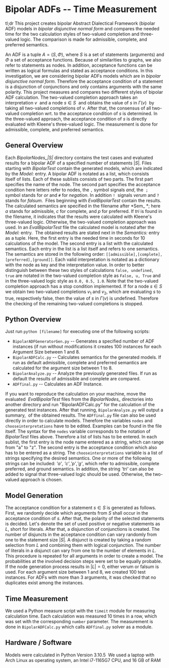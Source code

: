 # Bipolar ADFs -- Time Measurement
tl;dr This project creates bipolar Abstract Dialectical Framework (bipolar ADF) models in *bipolar disjunctive normal form* and compares the needed time for the two calculation styles of two-valued completion and three-valued logic. The comparison is made for admissible, complete, and preferred semantics.

An ADF is a tuple $A=(S,\Phi)$, where $S$ is a set of statements (arguments) and $\Phi$ a set of acceptance functions. Because of similarities to graphs, we also refer to statements as nodes. In addition, acceptance functions can be written as logical formulas and stated as acceptance conditions. In this investigation, we are considering bipolar ADFs models which are in *bipolar disjunctive normal form*. Therefore the acceptance condition of a statement is a disjunction of conjunctions and only contains arguments with the same polarity. 
This project measures and compares two different styles of bipolar ADF calculation. The two-valued completion approach takes an interpretation $v$  and a node $s \in S$  and obtains the value of $s$ in $\Gamma(v)$  by taking all two-valued completions of $v$. After that, the consensus of all two-valued completion wrt. to the acceptance condition of $s$ is determined. In the three-valued approach, the acceptance condition of $s$ is directly evaluated with Kleene's three-valued logic. The measurement is done for admissible, complete, and preferred semantics.

## General Overview
Each *BipolarNodes_|S|* directory contains the test cases and evaluated results for a bipolar ADF of a specified number of statements $|S|$. Files starting with *BipolarTest* contain the generated models, which are indicated by the *Model:* entry. A bipolar ADF is notated as a list, which consists itself of lists. Each of these sublists consists of two parts. The first part specifies the name of the node. The second part specifies the acceptance condition here letters refer to nodes, the `,` symbol signals *and*, the  `;` symbol stands for *or* and `#` for *negation*. In addition `!`  signals *verum* and `?` stands for *falsum*.  Files beginning with *EvalBipolarTest* contain the results. The calculated semantics are specified in the filename after *Sem_ *; here *a* stands for admissible, *c* for complete, and *p* for preferred. If *tri* is found in the filename, it indicates that the results were calculated with Kleene's three-valued logic. Otherwise, the two-valued completion approach was used. In an *EvalBipolarTest* file the calculated model is notated after the  *Model:* entry.  The obtained results are stated next in the *Semantics:* entry as a tuple. Here, the first entry is the needed time in seconds for 10 calculations of the model. The second entry is a list with the calculated semantics. Each entry in the list is a list itself and refers to one semantics. The semantics are stored in the following order: `[[admissible],[complete],[preferred],[ground]]`. Each valid interpretation is notated as a dictionary with the node as key and the interpretation value. In order to better distinguish between these two styles of calculations `false, undefined, true` are notated in the two-valued completion style as `False, u, True` and in the three-valued logic style as `0.0, 0.5, 1.0`.
Note that the two-valued completion approach has a stop condition implemented. If for a node $s \in S$  we obtain two two-valued completions $v_1$ and $v_2$, which are evaluating $s$ to true, respectively false, then the value of $s$ in $\Gamma(v)$ is undefined. Therefore the checking of the remaining two-valued completions is stopped. 
 
## Python Overview
Just run `python [filename]` for executing one of the following scripts:

- `BipolarADFGeneratorGen.py` -- Generates a specified number of ADF instances (if run without modifications it creates 100 instances for each Argument Size between $1$ and $8$.
- `BipolarADFCalc.py` -- Calculates semantics for the generated models. If run as default admissible, complete and preferred semantics are calculated for the argument size between $1$ to $8$.
- `BipolarAnalyze.py` -- Analyze the previously generated files. If run as default the results of admissible and complete are compared.
- `ADFfinal.py` -- Calculates an ADF Instance. 

If you want to reproduce the calculation on your machine, move the evaluated  *EvalBipolarTest* files from the *BipolarNodes_* directories into another directory and run "BipolarADFCalc.py" for the calculation of the generated test instances. After that running, `BipolarAnalyze.py` will output a summary,  of the obtained results.
The `ADFfinal.py` file can also be used directly in order to calculate models. Therefore the variables `nodes` and `chooseinterpretations` have to be edited. Examples can be found in the file itself. The syntax for the `nodes` variable corresponds to the notation of *BipolarTest* files above. Therefore a list of lists has to be entered. In each sublist, the first entry is the node name entered as a string, which can range from "a" to "z". The second entry is the acceptance condition which also has to be entered as a string. The `chooseinterpretations` variable is a list of strings specifying the desired semantics. One or more of the following strings can be included: *'a'*, *'c'*,*'p'*,*'g'*, which refer to admissible, complete preferred, and ground semantics. In addition, the string *'tri'* can also be added to signal that three-valued logic should be used. Otherwise, the two-valued approach is chosen. 

## Model Generation
The acceptance condition for a statement $s \in S$ is generated as follows. First, we randomly decide which arguments from $S$ shall occur in the acceptance condition of $s$. After that, the polarity of the selected statements is decided. Let's denote the set of used positive or negative statements as $L$, short for literals. After that, a disjunction of conjunctions is created. The number of disjuncts in the acceptance condition can vary randomly from one to the statement size $|S|$. A disjunct is created by taking a random selection from $L$ and combining them with logical conjunction. The number of literals in a disjunct can vary from one to the number of elements in $L$. This procedure is repeated for all arguments in order to create a model. The probabilities at the involved decision steps were set to be equally probable. If the node generation process results in $|L| = 0$, either verum or falsum is used. For each argument size between $1$ and $8$, we created 100 test instances. For ADFs with more than $3$ arguments, it was checked that no duplicates exist among the instances.

## Time Measurement
We used a Python measure script with the `timeit` module for measuring calculation time. Each calculation was measured 10 times in a row, which was set with the corresponding `number` parameter. The measurement is done in `BipolarADFCalc.py` which calls `ADFfinal.py` solver as a module.

## Hardware / Software 
Models were calculated in Python Version 3.10.5  We used a laptop with Arch Linux as operating system, an Intel i7-1165G7 CPU, and 16 GB of RAM

